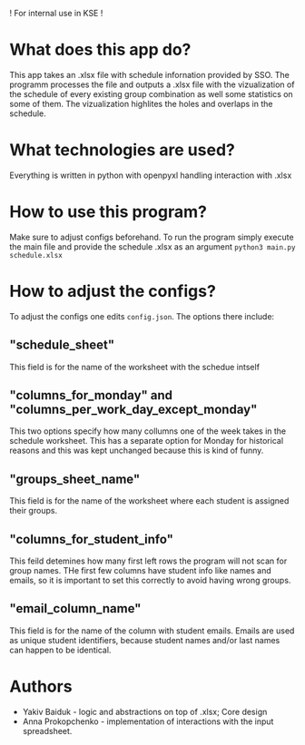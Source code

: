 ! For internal use in KSE !

# What does this app do?
This app takes an .xlsx file with schedule infornation provided by SSO.
The programm processes the file and outputs a .xlsx file with the vizualization of the schedule of every existing group combination as well some statistics on some of them.
The vizualization highlites the holes and overlaps in the schedule.

# What technologies are used?
Everything is written in python with openpyxl handling interaction with .xlsx


# How to use this program?
Make sure to adjust configs beforehand.
To run the program simply execute the main file and provide the schedule .xlsx as an argument
`python3 main.py schedule.xlsx`

# How to adjust the configs?
To adjust the configs one edits `config.json`. The options there include:

## "schedule_sheet"
This field is for the name of the worksheet with the schedue intself

## "columns_for_monday" and "columns_per_work_day_except_monday"
This two options specify how many collumns one of the week takes in the schedule worksheet.
This has a separate option for Monday for historical reasons and this was kept unchanged because this is kind of funny.

## "groups_sheet_name"
This field is for the name of the worksheet where each student is assigned their groups.

## "columns_for_student_info"
This feild detemines how many first left rows the program will not scan for group names. THe first few columns have student info like names and emails, so it is important to set this correctly to avoid having wrong groups.

## "email_column_name"
This field is for the name of the column with student emails. Emails are used as unique student identifiers, because student names and/or last names can happen to be identical.


# Authors
- Yakiv Baiduk - logic and abstractions on top of .xlsx; Core design
- Anna Prokopchenko - implementation of interactions with the input spreadsheet.
